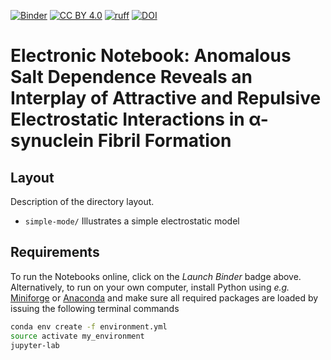 [![Binder](https://mybinder.org/badge_logo.svg)](https://mybinder.org/v2/gh/mlund/template-for-supporting-information/HEAD)
[![CC BY 4.0][cc-by-shield]][cc-by]
[![ruff](https://github.com/mlund/template-for-supporting-information/actions/workflows/ruff.yml/badge.svg)](https://github.com/mlund/template-for-supporting-information/actions/workflows/ruff.yml)
[![DOI](https://zenodo.org/badge/736627533.svg)](https://zenodo.org/doi/10.5281/zenodo.10438980)

[cc-by]: http://creativecommons.org/licenses/by/4.0/
[cc-by-shield]: https://img.shields.io/badge/License-CC%20BY%204.0-lightgrey.svg

# Electronic Notebook: Anomalous Salt Dependence Reveals an Interplay of Attractive and Repulsive Electrostatic Interactions in α-synuclein Fibril Formation

## Layout

Description of the directory layout.

- `simple-mode/` Illustrates a simple electrostatic model

## Requirements

To run the Notebooks online, click on the _Launch Binder_ badge above. Alternatively, to run on your own computer,
install Python using _e.g._ [Miniforge](https://github.com/conda-forge/miniforge) or [Anaconda](https://docs.conda.io)
and make sure all required packages are loaded by issuing the following terminal commands

``` bash
conda env create -f environment.yml
source activate my_environment
jupyter-lab
```
